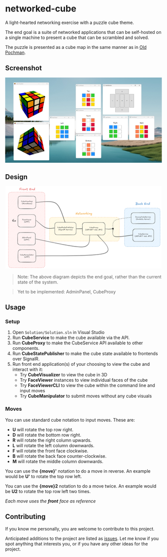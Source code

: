 # networked-cube

A light-hearted networking exercise with a puzzle cube theme. 

The end goal is a suite of networked applications that can be self-hosted on a single machine to present a cube that can be scrambled and solved.

The puzzle is presented as a cube map in the same manner as in [Old Pochman](https://www.speedcubereview.com/blind-solving-algorithms.html).
 
## Screenshot

![Image](./misc/example-screenshot.png)

## Design

![Image](./misc/netcube-system-design.png)

> Note: The above diagram depicts the end goal, rather than the current state of the system.

> Yet to be implemented: AdminPanel, CubeProxy

## Usage

### Setup

1. Open ```Solution/Solution.sln``` in Visual Studio
2. Run **CubeService** to make the cube available via the API.
3. Run **CubeProxy** to make the CubeService API available to other components.
4. Run **CubeStatePublisher** to make the cube state available to frontends over SignalR.
5. Run front end application(s) of your choosing to view the cube and interact with it:
    - Try **CubeVisualizer** to view the cube in 3D
    - Try **FaceViewer** instances to view individual faces of the cube
    - Try **FaceViewerCLI** to view the cube within the command line and input moves
    - Try **CubeManipulator** to submit moves without any cube visuals

### Moves

You can use standard cube notation to input moves. These are:
- **U** will rotate the top row right.
- **D** will rotate the bottom row right.
- **R** will rotate the right column upwards.
- **L** will rotate the left column downwards.
- **F** will rotate the front face clockwise.
- **B** will rotate the back face counter-clockwise.
- **M** will rotate the middle column downwards.

You can use the **{move}'** notation to do a move in reverse. An example would be **U'** to rotate the top row left.

You can use the **{move}2** notation to do a move twice. An example would be **U2** to rotate the top row left two times.

*Each move uses the **front** face as reference* 

## Contributing

If you know me personally, you are welcome to contribute to this project.

Anticipated additions to the project are listed as [issues](https://github.com/eeoooue/netcube/issues). Let me know if you spot anything that interests you, or if you have any other ideas for the project.


